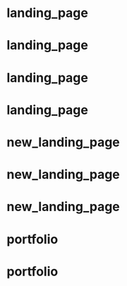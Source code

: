 # landing_page
# landing_page
# landing_page
# landing_page
# new_landing_page
# new_landing_page
# new_landing_page
# portfolio
# portfolio
